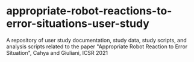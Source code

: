 # appropriate-robot-reactions-to-error-situations-user-study

A repository of user study documentation, study data, study scripts, and analysis scripts related to the paper "Appropriate Robot Reaction to Error Situation", Cahya and Giuliani, ICSR 2021
